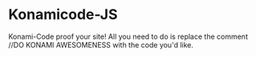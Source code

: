 Konamicode-JS
=============

Konami-Code proof your site! 
All you need to do is replace the comment 
  //DO KONAMI AWESOMENESS 
with the code you'd like.
